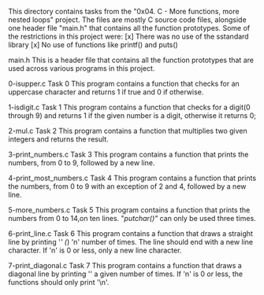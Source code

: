 This directory contains tasks from the "0x04. C - More functions, more nested loops" project.
The files are mostly C source code files, alongside one header file "main.h" that contains all the function prototypes.
Some of the restrictions in this project were:
[x] There was no use of the sstandard library
[x] No use of functions like printf() and puts()


main.h
This is a header file that contains all the function prototypes that are used across various programs in this project.

0-isupper.c
Task 0
This program contains a function that checks for an uppercase character and returns 1 if true and 0 if otherwise.

1-isdigit.c
Task 1
This program contains a function that checks for a digit(0 through 9) and returns 1 if the given number is a digit, otherwise it returns 0;

2-mul.c
Task 2
This program contains a function that multiplies two given integers and returns the result.

3-print_numbers.c
Task 3
This program contains a function that prints the numbers, from 0 to 9, followed by a new line.

4-print_most_numbers.c
Task 4
This program contains a function that prints the numbers, from 0 to 9 with an exception of 2 and 4, followed by a new line.

5-more_numbers.c
Task 5
This program contains a function that prints the numbers from 0 to 14,on ten lines. 
"_putchar()"_ can only be used three times.

6-print_line.c
Task 6
This program contains a function that draws a straight line by printing '_' (_) 'n' number of times.
The line should end with a new line character. If 'n' is 0 or less, only a new line character.

7-print_diagonal.c
Task 7
This program contains a function that draws a diagonal line by printing '\' a given number of times.
If 'n' is 0 or less, the functions should only print '\n'.
